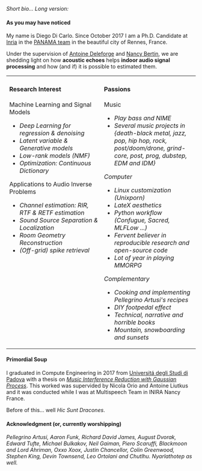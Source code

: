 _Short bio... Long version:_

#### As you may have noticed

My name is Diego Di Carlo. Since October 2017 I am a Ph.D. Candidate at [Inria](https://www.inria.fr/centre/rennes) in the [PANAMA team](https://team.inria.fr/panama/) in the beautiful city of Rennes, France.

Under the supervision of [Antoine Deleforge](https://members.loria.fr/ADeleforge/) and [Nancy Bertin](https://people.irisa.fr/Nancy.Bertin/en), we are shedding light on how **acoustic echoes** helps **indoor audio signal processing** and how (and if) it is possible to estimated them.


<table style="border-collapse: collapse; border: none;"><tbody>
    <tr style="border-collapse: collapse; border: none;">
        <td width=50%% style="border: none; vertical-align:top">
            <h4>Research Interest</h4>
            Machine Learning and Signal Models
            <ul>
            <li> <i>Deep Learning for regression & denoising</i>
            <li> <i>Latent variable & Generative models</i>
            <li> <i>Low-rank models (NMF)</i>
            <li> <i>Optimization: Continuous Dictionary</i>
            </ul>
            Applications to Audio Inverse Problems
            <ul>
            <li> <i>Channel estimation: RIR, RTF & RETF estimation</i>
            <li> <i>Sound Source Separation & Localization</i>
            <li> <i>Room Geometry Reconstruction</i>
            <li> <i>(Off-grid) spike retrieval</i>
            </ul>
        </td>
        <td width=50% style="border: none; vertical-align:top">
            <h4>Passions</h4>
            Music
            <ul>
            <li> <i>Play bass and NIME</i>
            <li> <i>Several music projects in {death-black metal, jazz, pop, hip hop, rock, post/doom/drone, grind-core, post, prog, dubstep, EDM and IDM}<i>
            </ul>
            Computer
            <ul>
            <li> <i>Linux customization (Unixporn)</i>
            <li> <i>LateX aesthetics</i>
            <li> <i>Python workflow (Confugue, Sacred, MLFLow ...)</i>
            <li> <i>Fervent believer in reproducible research and open-source code</i>
            <li> <i>Lot of year in playing MMORPG</i>
            </ul>
            Complementary
            <ul>
            <li> Cooking and implementing Pellegrino Artusi's recipes
            <li> DIY footpedal effect
            <li> Technical, narrative and horrible books
            <li> Mountain, snowboarding and sunsets
            </ul>
        </td>
</tr></tbody></table>

#### Primordial Soup

I graduated in Compute Engineering in 2017 from [Universitá degli Studi di Padova](https://www.dei.unipd.it/) with a thesis on [*Music Interference Reduction with Gaussian Process*](https://hal.inria.fr/hal-01515971/document). This worked was supervided by Nicola Orio and Antoine Liutkus and it was conducted while I was at Multispeech Team in INIRA Nancy France.

Before of this... well *Hic Sunt Dracones*.

#### Acknowledgment (or, currently worshipping)

*Pellegrino Artusi, Aaron Funk, Richard David James, August Dvorak, Edward Tufte, Michael Bulkakov, Neil Gaiman, Piero Scaruffi, Blackmoon and Lord Ahriman, Oxxo Xoox, Justin Chancellor, Colin Greenwood, Stephen King, Devin Townsend, Leo Ortolani and Chutlhu. Nyarlathotep as well.*

<!-- I always tired to combine my passion for music with a passion for engineering..
 -->



<!-- In my thesis I am exploring the indoor environment wearing a blindfold asking myself:

1. _Where does this sound comes from?_
2. _Can I better focus on this sound?_
3. _What is the shape of the room around me_
4. _How can I hone these skills?_

The key object to answer this question if the **room impulse response**, a filter, -->


<!-- # Introduction of my thesis


In fact, when the sound propagates in a indoor environment, it interacts. You can see this
when your super rich friend does a cannonball in his private pool (of his amazing villa, of course):
Please, look away from the greek statues judging your body athleticism.
Now focus on the water surface, like your eyes where slow motion cameras: BULLET TIME!

suspance

Now, the impact; dont let it goes. Observe.
The water elongates its liquid jaws and swallow your friend. Impressionistic splashes
spread around. Your friend now is just a distorted and glitched shape in a dense jelly.

Like in a 19th century ballet, bothered by main character, your friend, the wave crests curve away in all directions and flee to the poolside.
Their trot is bounced back elastically at the scene extremes.
Thus, they all meet again in the middle, they bump and proceed towards the other extreme.
You feel you missed couple of instants and all the scene is chaotic. So does the pool:
waves are moving, your friend is re-emerging and he is slashing the water surface ... chaotic.

Wait just another few instants and everything seems fading aways as your friend calms down and reach the poolside.
Without his exuberance, the water calms down returning to its original placid steady state.

This motion picture served to showed you how sound (water waves) propagates in a closed environment (pool).
We can identify some elements:

- the _source_: the impact of your friend

- _environment_:

-

like a ball on a Billiard table.

I am currently working on estimating early acoustic echoes for audio inverse problem.


As in Ken the Surivor and in Sampei: **to be continued.** -->

<!-- focusing on data and signals.  My research interests have taken me from
[proving theorems](/sparse_hadamard) to literally jumping in a cold
mountain lake to [sample its water](/biodesign), checking for the presence
of arsenic. When I work on a problem, I want to take it from the idea all
the way to the implementation into a [physical prototype](/microphone_arrays).

Currently, I live in [Tokyo](http://www.comp.sd.tmu.ac.jp/onolab/onono-e.html)
and work on the theory and applications of large scale ad hoc arrays of
acoustic sensors. I use small [sound-to-light conversion sensors](/otohikari) and
film them with a camera.

I am the main contributor to [Pyroomacoustics](https://github.com/LCAV/pyroomacoustics),
a Python package for room simulation and audio array processing. The
package lets the user easily create acoustic scenarios and simulate the
propagation between sources and microphones.

I got my B.Sc., M.Sc., and Ph.D. from [EPFL](http://www.epfl.ch) in
Switzerland. I was lucky enough to be a member of the awesome [Audiovisual
Communications Laboratory](http://lcav.epfl.ch) from 2012 to 2017. Before
that, I worked for NEC in Japan, and IBM Research in Switzerland.

In my free time, I like to create electronics gadgets. I am an early
member of SAFECAST Japan where I build mobile Geiger counters to
monitor the fallout from the Fukushima Dai-Ichi nuclear accident. I
co-founded the [biodesign for the real-world](http://biodesign.cc) project. -->
